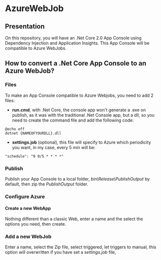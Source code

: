 # AzureWebJob

## Presentation
On this repository, you will have an .Net Core 2.0 App Console using Dependency Injection and Application Insights.
This App Console will be compatible to Azure WebJobs.

## How to convert a .Net Core App Console to an Azure WebJob?

### Files
To make an App Console compatible to Azure Webjobs, you need to add 2 files:
- <b>run.cmd</b>, with .Net Core, the console app won't generate a .exe on publish, as it was with the traditional .Net Console app, but a dll, so you need to create the command file and add the following code:
```
@echo off
dotnet {NAMEOFYOURDLL}.dll
```
- <b>settings.job</b> (optional), this file will specify to Azure which periodicity you want, in my case, every 5 min will be:
```
"schedule": "0 0/5 * * * *"
```

### Publish
Publish your App Console to a local folder, <i>bin\Release\PublishOutput</i> by default, then zip the <i>PublishOutput</i> folder.

### Configure Azure

#### Create a new WebApp
Nothing different than a classic Web, enter a name and the select the options you need, then create.

### Add a new WebJob
Enter a name, select the Zip file, select triggered, let triggers to manual, this option will overwritten if you have set a <i>settings.job</i> file,
